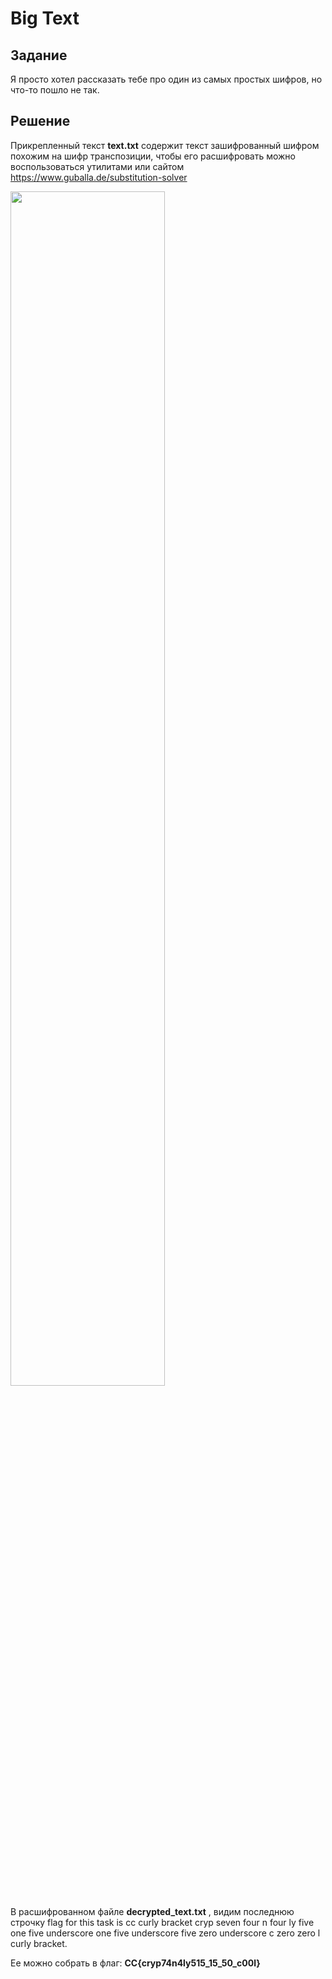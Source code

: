 # Big Text

## Задание

Я просто хотел рассказать тебе про один из самых простых шифров, но что-то пошло не так.

## Решение

Прикрепленный текст **text.txt** содержит текст зашифрованный шифром похожим на шифр транспозиции, чтобы его расшифровать можно воспользоваться утилитами или сайтом <https://www.guballa.de/substitution-solver>

<img src="https://raw.githubusercontent.com/gleb270/CyberChallenge_WriteUp/master/Crypto/Big Text/BT.png"
     width="70%"></img>

В расшифрованном файле **decrypted_text.txt** , видим последнюю строчку 
flag for this task is cc curly bracket cryp seven four n four ly five one five underscore one five underscore five zero underscore c zero zero l curly bracket.

Ее можно собрать в флаг: **CC{cryp74n4ly515_15_50_c00l}**
